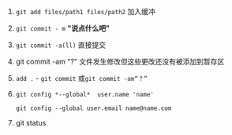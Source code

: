 1. ```git add files/path1 files/path2```	加入缓冲

2. `git commit - m` **"**说点什么吧**"**

3. `git commit -a(ll)`	直接提交

4. git commit -am "?"	文件发生修改但这些更改还没有被添加到暂存区

5. `add .` - `git commit` 或`git commit -am“？”`

6. `git config *--global*  user.name 'name'`

   `git config --global user.email name@name.com`

7. git status



